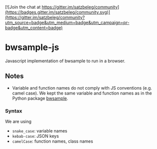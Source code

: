 [![Join the chat at https://gitter.im/satzbeleg/community](https://badges.gitter.im/satzbeleg/community.svg)](https://gitter.im/satzbeleg/community?utm_source=badge&utm_medium=badge&utm_campaign=pr-badge&utm_content=badge)

# bwsample-js
Javascript implementation of bwsample to run in a browser.

## Notes
- Variable and function names do not comply with JS conventions (e.g. camel case). We kept the same variable and function names as in the Python package [bwsample](https://pypi.org/project/bwsample/).

### Syntax
We are using 
- `snake_case`: variable names 
- `kebab-case`: JSON keys
- `camelCase`: function names, class names
